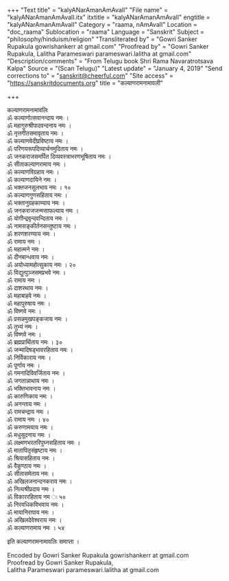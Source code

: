 +++
"Text title" = "kalyANarAmanAmAvalI"
"File name" = "kalyANarAmanAmAvalI.itx"
itxtitle = "kalyANarAmanAmAvalI"
engtitle = "kalyANarAmanAmAvalI"
Category = "raama, nAmAvalI"
Location = "doc_raama"
Sublocation = "raama"
Language = "Sanskrit"
Subject = "philosophy/hinduism/religion"
"Transliterated by" = "Gowri Sanker Rupakula gowrishankerr at gmail.com"
"Proofread by" = "Gowri Sanker Rupakula, Lalitha Parameswari parameswari.lalitha at gmail.com"
"Description/comments" = "From Telugu book Shri Rama Navaratrotsava Kalpa"
Source = "(Scan Telugu)"
"Latest update" = "January 4, 2019"
"Send corrections to" = "sanskrit@cheerful.com"
"Site access" = "https://sanskritdocuments.org"
title = "कल्याणरामनामावली"

+++
  
 कल्याणरामनामावलिः   
ॐ कल्याणोत्सवानन्दाय नमः ।  
ॐ महागुरुश्रीपादवन्दनाय नमः ।  
ॐ नृत्तगीतसमावृताय नमः ।  
ॐ कल्याणवेदीप्रविष्टाय नमः ।  
ॐ परिणयरूपदिव्यार्चनमुदिताय नमः ।  
ॐ जनकराजसमर्पित दिव्यवस्त्राभरणभूषिताय नमः ।  
ॐ सीताकल्याणरामाय नमः ।  
ॐ कल्याणविग्रहाय नमः ।  
ॐ कल्याणदायिने नमः ।  
ॐ भक्तजनसुलभाय नमः ।  १०  
ॐ कल्याणगुणसहिताय नमः ।  
ॐ भक्तानुग्रहकाम्याय नमः ।  
ॐ जनकराजजन्मसाफल्याय नमः ।  
ॐ योगीन्द्रवृन्दवन्दिताय नमः ।  
ॐ नामसङ्कीर्तनसन्तुष्टाय नमः ।  
ॐ शरणशरण्याय नमः ।  
ॐ रामाय नमः ।  
ॐ महात्मने नमः ।  
ॐ दीनबान्धवाय नमः ।  
ॐ अयोध्यामहोत्सुकाय नमः ।  २०  
ॐ विद्युत्पुञ्जसमप्रभवे नमः ।  
ॐ रामाय नमः ।  
ॐ दाशरथाय नमः ।  
ॐ महाबाहवे नमः ।  
ॐ महापुरुषाय नमः ।  
ॐ विष्णवे नमः ।  
ॐ प्रसन्नमुखपङ्कजाय नमः ।  
ॐ तुभ्यं नमः ।  
ॐ विष्णवे नमः ।  
ॐ ब्रह्मप्रार्थिताय नमः ।  ३०  
ॐ जन्मादिषड्भावरहिताय नमः ।  
ॐ  निर्विकाराय नमः ।  
ॐ पूर्णाय नमः ।  
ॐ गमनादिविवर्जिताय नमः ।  
ॐ जगतान्नाथाय नमः ।  
ॐ भक्तिभावनाय नमः ।  
ॐ कारुणिकाय नमः ।  
ॐ अनन्ताय नमः ।  
ॐ रामचन्द्राय नमः ।  
ॐ रामाय नमः ।  ४०  
ॐ करुणामयाय नमः ।  
ॐ मधुसूदनाय नमः ।  
ॐ लक्ष्मणभरतरिपुघ्नसहिताय नमः ।  
ॐ मातापितृसंहृष्टाय नमः ।  
ॐ श्रियासहिताय नमः ।  
ॐ वैकुण्ठाय नमः ।  
ॐ सीतासमेताय नमः ।  
ॐ अखिलजनान्दनकराय नमः ।  
ॐ नित्यश्रीप्रदाय नमः ।  
ॐ विकाररहिताय नम ः ५०  
ॐ निरवधिकविभवाय नमः ।  
ॐ मायानिरापाय नमः ।  
ॐ अखिलदेवेश्वराय नमः ।  
ॐ कल्याणरामाय नमः । ५४  
  
इति कल्याणरामनामावलिः समाप्ता ।  
  
Encoded by Gowri Sanker Rupakula gowrishankerr at gmail.com  
Proofread by Gowri Sanker Rupakula,  
Lalitha Parameswari parameswari.lalitha at gmail.com  
  
